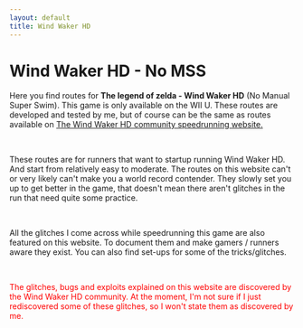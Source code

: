 ```yaml
---
layout: default
title: Wind Waker HD
---
```

<p><h1>Wind Waker HD - No MSS</h1></p>
<p>Here you find routes for <b>The legend of zelda - Wind Waker HD</b> (No Manual Super Swim). This game is only available on the WII U. These routes are developed and tested by me, but of course can be the same as routes 
available on <a href="https://www.zeldaspeedruns.com/twwhd/">The Wind Waker HD community speedrunning website.</a></p>
<br />
<p>These routes are for runners that want to startup running Wind Waker HD. And start from relatively easy to moderate.
The routes on this website can't or very likely can't make you a world record contender.
They slowly set you up to get better in the game, that doesn't mean there aren't glitches in the run that need quite some practice.</p>
<br />
<p>All the glitches I come across while speedrunning this game are also featured on this website.
To document them and make gamers / runners aware they exist. You can also find set-ups for some of the tricks/glitches.</p>
<br />
<p><span style="color:red">The glitches, bugs and exploits explained on this website are discovered by 
the Wind Waker HD community. At the moment, I'm 
not sure if I just rediscovered some of these glitches, so I won't state them as discovered by me.
</span></p>
<p>&nbsp;</p>
<p>&nbsp;</p>